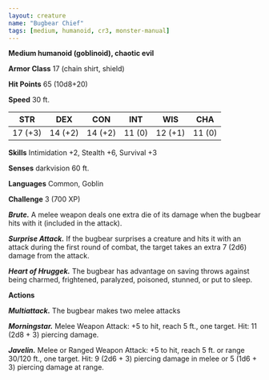 ```yaml
---
layout: creature
name: "Bugbear Chief"
tags: [medium, humanoid, cr3, monster-manual]
---
```


**Medium humanoid (goblinoid), chaotic evil**

**Armor Class** 17 (chain shirt, shield)

**Hit Points** 65 (10d8+20)

**Speed** 30 ft.

|   STR   |   DEX   |   CON   |   INT   |   WIS   |   CHA   |
|:-----:|:-----:|:-----:|:-----:|:-----:|:-----:|
| 17 (+3) | 14 (+2) | 14 (+2) | 11 (0) | 12 (+1) | 11 (0) |

**Skills** Intimidation +2, Stealth +6, Survival +3

**Senses** darkvision 60 ft.

**Languages** Common, Goblin

**Challenge** 3 (700 XP)

***Brute.*** A melee weapon deals one extra die of its damage when the bugbear hits with it (included in the attack).

***Surprise Attack.*** If the bugbear surprises a creature and hits it with an attack during the first round of combat, the target takes an extra 7 (2d6) damage from the attack.

***Heart of Hruggek.*** The bugbear has advantage on saving throws against being charmed, frightened, paralyzed, poisoned, stunned, or put to sleep.

**Actions**

***Multiattack.*** The bugbear makes two melee attacks

***Morningstar.*** Melee Weapon Attack: +5 to hit, reach 5 ft., one target. Hit: 11 (2d8 + 3) piercing damage.

***Javelin.*** Melee or Ranged Weapon Attack: +5 to hit, reach 5 ft. or range 30/120 ft., one target. Hit: 9 (2d6 + 3) piercing damage in melee or 5 (1d6 + 3) piercing damage at range.

